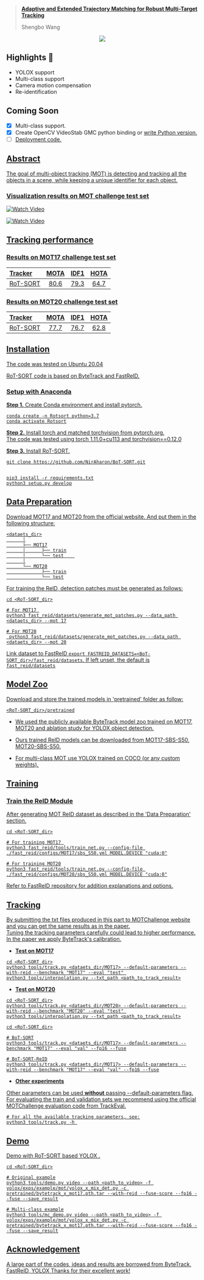 
> [**Adaptive and Extended Trajectory Matching for Robust Multi-Target Tracking**](https://arxiv.org/abs/2206.14651)
> 
> Shengbo Wang 



<p align="center"><img src="assets/ROT-SORT.png"/></p>

## Highlights 🚀

- YOLOX support
- Multi-class support
- Camera motion compensation
- Re-identification

## Coming Soon
- [x] Multi-class support.
- [x] Create OpenCV VideoStab GMC python binding or <u>write Python version<u>.
- [ ] Deployment code.

## Abstract

The goal of multi-object tracking (MOT) is detecting and tracking all the objects in a scene, while keeping a unique identifier for each object.


### Visualization results on MOT challenge test set

[![Watch Video](https://img.youtube.com/vi/MLiNnFCLwY0/0.jpg)](https://www.youtube.com/watch?v=MLiNnFCLwY0)


[![Watch Video](https://img.youtube.com/vi/O8KNGNFj3FI/0.jpg)](https://www.youtube.com/watch?v=O8KNGNFj3FI)



## Tracking performance
### Results on MOT17 challenge test set
| Tracker  |  MOTA | IDF1 | HOTA |
|:---------|:-------:|:----:|:----:|
| RoT-SORT |  80.6   | 79.3 | 64.7 |


### Results on MOT20 challenge test set
| Tracker  | MOTA   | IDF1 | HOTA |
|:---------|:-------:|:----:|:----:|
| RoT-SORT | 77.7   | 76.7 | 62.8 |  


## Installation

The code was tested on Ubuntu 20.04

RoT-SORT code is based on ByteTrack and FastReID. <br>

 
### Setup with Anaconda
**Step 1.** Create Conda environment and install pytorch.
```shell
conda create -n Rotsort python=3.7
conda activate Rotsort
```
**Step 2.** Install torch and matched torchvision from [pytorch.org](https://pytorch.org/get-started/locally/).<br>
The code was tested using torch 1.11.0+cu113 and torchvision==0.12.0 

**Step 3.** Install RoT-SORT.
```shell
git clone https://github.com/NirAharon/BoT-SORT.git


pip3 install -r requirements.txt
python3 setup.py develop
```


## Data Preparation

Download [MOT17](https://motchallenge.net/data/MOT17/) and [MOT20](https://motchallenge.net/data/MOT20/) from the [official website](https://motchallenge.net/). And put them in the following structure:

```
<dataets_dir>
      │
      ├── MOT17
      │      ├── train
      │      └── test    
      │
      └── MOT20
             ├── train
             └── test
```

For training the ReID, detection patches must be generated as follows:   

```shell
cd <RoT-SORT_dir>

# For MOT17 
python3 fast_reid/datasets/generate_mot_patches.py --data_path <dataets_dir> --mot 17

# For MOT20
 python3 fast_reid/datasets/generate_mot_patches.py --data_path <dataets_dir> --mot 20
```
Link dataset to FastReID ```export FASTREID_DATASETS=<BoT-SORT_dir>/fast_reid/datasets```. If left unset, the default is `fast_reid/datasets` 
 
## Model Zoo
Download and store the trained models in 'pretrained' folder as follow:
```
<RoT-SORT_dir>/pretrained
```
- We used the publicly available [ByteTrack](https://github.com/ifzhang/ByteTrack) model zoo trained on MOT17, MOT20 and ablation study for YOLOX object detection.

- Ours trained ReID models can be downloaded from [MOT17-SBS-S50](https://drive.google.com/file/d/1QZFWpoa80rqo7O-HXmlss8J8CnS7IUsN/view?usp=sharing), [MOT20-SBS-S50](https://drive.google.com/file/d/1KqPQyj6MFyftliBHEIER7m_OrGpcrJwi/view?usp=sharing).

- For multi-class MOT use [YOLOX](https://github.com/Megvii-BaseDetection/YOLOX)  trained on COCO (or any custom weights). 

## Training

[//]: # (### Training the Detector)

[//]: # ()
[//]: # (Please refer to [ByteTrack]&#40;https://github.com/ifzhang/ByteTrack&#41; for training detector.)

### Train the ReID Module

After generating MOT ReID dataset as described in the 'Data Preparation' section.

```shell
cd <RoT-SORT_dir>

# For training MOT17 
python3 fast_reid/tools/train_net.py --config-file ./fast_reid/configs/MOT17/sbs_S50.yml MODEL.DEVICE "cuda:0"

# For training MOT20
python3 fast_reid/tools/train_net.py --config-file ./fast_reid/configs/MOT20/sbs_S50.yml MODEL.DEVICE "cuda:0"
```

Refer to [FastReID](https://github.com/JDAI-CV/fast-reid)  repository for addition explanations and options.

## Tracking

By submitting the txt files produced in this part to [MOTChallenge](https://motchallenge.net/) website and you can get the same results as in the paper.<br>
Tuning the tracking parameters carefully could lead to higher performance. In the paper we apply ByteTrack's calibration.

* **Test on MOT17**

```shell
cd <RoT-SORT_dir>
python3 tools/track.py <dataets_dir/MOT17> --default-parameters --with-reid --benchmark "MOT17" --eval "test" 
python3 tools/interpolation.py --txt_path <path_to_track_result>
```

* **Test on MOT20**

```shell
cd <RoT-SORT_dir>
python3 tools/track.py <dataets_dir/MOT20> --default-parameters --with-reid --benchmark "MOT20" --eval "test" 
python3 tools/interpolation.py --txt_path <path_to_track_result>
```

```shell
cd <RoT-SORT_dir>

# BoT-SORT
python3 tools/track.py <dataets_dir/MOT17> --default-parameters --benchmark "MOT17" --eval "val" --fp16 --fuse

# BoT-SORT-ReID
python3 tools/track.py <dataets_dir/MOT17> --default-parameters --with-reid --benchmark "MOT17" --eval "val" --fp16 --fuse
```

* **Other experiments**

Other parameters can be used __without__ passing --default-parameters flag. <br>
For evaluating the train and validation sets we recommend using the official MOTChallenge evaluation code from [TrackEval](https://github.com/JonathonLuiten/TrackEval). 

```shell
# For all the available tracking parameters, see:
python3 tools/track.py -h 
```


## Demo

Demo with RoT-SORT based YOLOX .

```shell
cd <RoT-SORT_dir>

# Original example
python3 tools/demo.py video --path <path_to_video> -f yolox/exps/example/mot/yolox_x_mix_det.py -c pretrained/bytetrack_x_mot17.pth.tar --with-reid --fuse-score --fp16 --fuse --save_result

# Multi-class example
python3 tools/mc_demo.py video --path <path_to_video> -f yolox/exps/example/mot/yolox_x_mix_det.py -c pretrained/bytetrack_x_mot17.pth.tar --with-reid --fuse-score --fp16 --fuse --save_result
```

## Acknowledgement

A large part of the codes, ideas and results are borrowed from 
[ByteTrack](https://github.com/ifzhang/ByteTrack), 
[FastReID](https://github.com/JDAI-CV/fast-reid),
[YOLOX](https://github.com/Megvii-BaseDetection/YOLOX)
Thanks for their excellent work!











